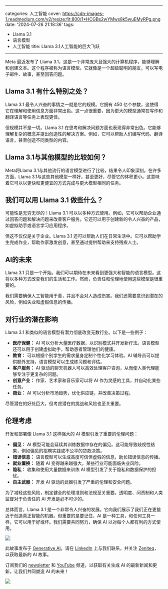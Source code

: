 
---
categories: 人工智能
cover: https://cdn-images-1.readmedium.com/v2/resize:fit:800/1*HCGBs2wYMws8k5wuEMyRPg.png
date: '2024-07-26 21:18:36'
tags:
  - Llama 3.1
  - 语言模型
  - 人工智能
title: Llama 3.1人工智能的巨大飞跃

---


Meta 最近发布了 Llama 3.1，这是一个非常庞大且强大的计算机程序，能够理解和创建文本。这个程序被称为语言模型。它就像是一个超级聪明的朋友，可以写电子邮件、故事，甚至回答问题。



## Llama 3.1 有什么特别之处？

Llama 3.1 最令人兴奋的事情之一就是它的规模。它拥有 450 亿个参数，这使得它在理解和使用信息方面非常出色。这一点很重要，因为更大的模型通常在写作和翻译语言等任务上表现更佳。

但规模并不是一切。Llama 3.1 在思考和解决问题方面也表现得非常出色。它能够理解复杂的概念并提出创造性的解决方案。例如，它可以帮助人们编写代码、翻译语言，甚至创造不同类型的内容。

## Llama 3.1与其他模型的比较如何？

Meta将Llama 3.1与其他流行的语言模型进行了比较，结果令人印象深刻。在许多方面，Llama 3.1与这些其他模型一样好，甚至更好，尽管它的体积更小。这意味着它可以以更快和更便宜的方式完成与更大模型相同的任务。

## 我们可以用 Llama 3.1 做些什么？

可能性是无穷无尽的！Llama 3.1 可以以多种方式使用。例如，它可以帮助企业通过回答问题和解决问题来改善客户服务。它还可以用于创建新的令人兴奋的产品，如虚拟助手或语言学习应用程序。

但这不仅仅是关于企业。Llama 3.1 还可以帮助人们在日常生活中。它可以帮助学生完成作业，帮助作家激发创意，甚至通过提供帮助来支持残疾人士。

## AI的未来

Llama 3.1 只是一个开始。我们可以期待在未来看到更强大和智能的语言模型。这将以多种方式改变我们的生活和工作。然而，负责任和伦理地使用这些模型是很重要的。

我们需要确保人工智能用于善，并且不会对人造成伤害。我们还需要意识到潜在的风险，例如失业和虚假信息的传播。

## 对行业的潜在影响

Llama 3.1 和类似的语言模型有潜力彻底改变无数行业。以下是一些例子：

* **医疗保健：** AI 可以分析大量医疗数据，以识别模式并开发新疗法。语言模型还可以用于创建虚拟助手，帮助患者管理他们的健康。
* **教育：** 可以根据个别学生的需求量身定制个性化学习体验。AI 辅导员可以提供额外支持，语言模型可以生成练习题和评估。
* **客户服务：** AI 驱动的聊天机器人可以高效处理客户咨询，从而使人类代理能够专注于更复杂的问题。
* **创意产业：** 作家、艺术家和音乐家可以将 AI 作为灵感的工具，并自动化某些任务。
* **商业：** AI 可以分析市场趋势，优化供应链，并改善决策过程。

尽管潜在的好处巨大，但考虑潜在的挑战和风险也至关重要。

## 伦理考虑

开发和部署像 Llama 3.1 这样强大的 AI 模型引发了重要的伦理问题：

* **偏见：** AI 模型可能会延续其训练数据中存在的偏见。这可能导致歧视性结果，例如偏见的招聘实践或不公平的贷款决策。
* **错误信息：** 语言模型可以生成高度可信但虚假的信息，助长错误信息的传播。
* **就业置换：** 随着 AI 变得越来越强大，某些行业可能面临失业风险。
* **隐私：** 收集和使用大量数据来训练 AI 模型引发了关于隐私和数据保护的担忧。
* **自主武器：** 开发 AI 驱动的武器引发了严重的伦理和安全问题。

为了减轻这些风险，制定健全的伦理准则和法规至关重要。透明度、问责制和人类监督对于负责任的 AI 开发是必不可少的。

总体而言，Llama 3.1 是一个非常令人兴奋的发展。它向我们展示了我们正在更接近于创造真正智能的机器。但重要的是要记住，AI 是一种工具，和任何工具一样，它可以用于好或坏。我们需要共同努力，确保 AI 以对每个人都有利的方式使用。

![](https://cdn-images-1.readmedium.com/v2/resize:fit:800/0*oIBMzXihUuL_ywPy.png)

此故事发布于 [Generative AI](https://generativeai.pub/)。请在 [LinkedIn](https://www.linkedin.com/company/generative-ai-publication) 上与我们联系，并关注 [Zeniteq](https://www.zeniteq.com/)，以获取最新的 AI 故事。

订阅我们的 [newsletter](https://www.generativeaipub.com/) 和 [YouTube](https://www.youtube.com/@generativeaipub) 频道，以获取有关生成 AI 的最新新闻和更新。让我们共同塑造 AI 的未来！

![](https://cdn-images-1.readmedium.com/v2/resize:fit:800/0*Jj70dZRJwrC78QH6.png)
